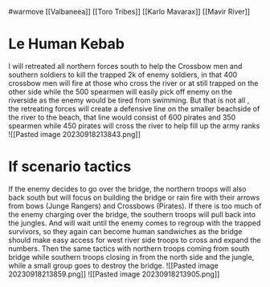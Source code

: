 #warmove 
[[Valbaneea]]
[[Toro Tribes]]
[[Karlo Mavarax]]
[[Mavir River]]
# Le Human Kebab

I will retreated all northern forces south to help the Crossbow men and southern soldiers to kill the trapped 2k of enemy soldiers, in that 400 crossbow men will fire at those who cross the river or at still trapped on the other side while the 500 spearmen will easily pick off enemy on the riverside as the enemy would be tired from swimming. But that is not all , the retreating forces will create a defensive line on the smaller beachside of the river to the beach, that line would consist of 600 pirates and 350 spearmen while 450 pirates will cross the river to help fill up the army ranks
![[Pasted image 20230918213843.png]]
# If scenario tactics

If the enemy decides to go over the bridge, the northern troops will also back south but will focus on building the bridge or rain fire with their arrows from bows (Junge Rangers) and Crossbows (Pirates). If there is too much of the enemy charging over the bridge, the southern troops will pull back into the jungles. And will wait until the enemy comes to regroup with the trapped survivors, so they again can become human sandwiches as the bridge should make easy access for west river side troops to cross and expand the numbers. Then the same tactics with northern troops coming from south bridge while southern troops closing in from the north side and the jungle, while a small group goes to destroy the bridge.
![[Pasted image 20230918213859.png]]
![[Pasted image 20230918213905.png]]
